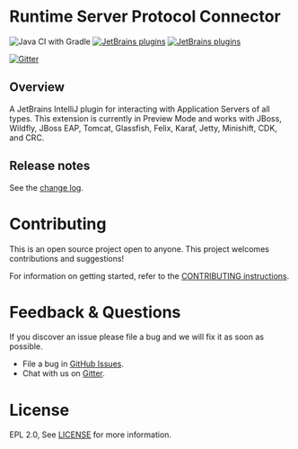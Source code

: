# Runtime Server Protocol Connector
[plugin-repo]: https://plugins.jetbrains.com/plugin/16072-runtime-server-protocol-connector-by-red-hat
[plugin-version-svg]: https://img.shields.io/jetbrains/plugin/v/16072-runtime-server-protocol-connector-by-red-hat.svg
[plugin-downloads-svg]: https://img.shields.io/jetbrains/plugin/d/16072-runtime-server-protocol-connector-by-red-hat.svg

![Java CI with Gradle](https://github.com/redhat-developer/intellij-rsp/workflows/Java%20CI%20with%20Gradle/badge.svg)
[![JetBrains plugins][plugin-version-svg]][plugin-repo]
[![JetBrains plugins][plugin-downloads-svg]][plugin-repo]

[![Gitter](https://badges.gitter.im/redhat-developer/server-connector.svg)](https://gitter.im/redhat-developer/server-connector)

## Overview

A JetBrains IntelliJ plugin for interacting with Application Servers of all types. This extension is currently in Preview Mode and works with JBoss, Wildfly, JBoss EAP, Tomcat, Glassfish, Felix, Karaf, Jetty, Minishift, CDK, and CRC. 


## Release notes

See the [change log][plugin-repo].

Contributing
============
This is an open source project open to anyone. This project welcomes contributions and suggestions!

For information on getting started, refer to the [CONTRIBUTING instructions](CONTRIBUTING.md).


Feedback & Questions
====================
If you discover an issue please file a bug and we will fix it as soon as possible.
* File a bug in [GitHub Issues](https://github.com/redhat-developer/intellij-rsp/issues).
* Chat with us on [Gitter](https://gitter.im/redhat-developer/server-connector).

License
=======
EPL 2.0, See [LICENSE](LICENSE) for more information.
